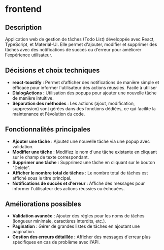 # frontend

## Description
Application web de gestion de tâches (Todo List) développée avec React, TypeScript, et Material-UI. Elle permet d'ajouter, modifier et supprimer des tâches avec des notifications de succès ou d'erreur pour améliorer l'expérience utilisateur.


## Décisions et choix techniques

- **react-toastify** : Permet d'afficher des notifications de manière simple et efficace pour informer l'utilisateur des actions réussies. Facile à utiliser
- **DialogActions** : Utilisation des popups pour ajouter une nouvelle tâche de manière intuitive.
- **Séparation des méthodes** : Les actions (ajout, modification, suppression) sont gérées dans des fonctions dédiées, ce qui facilite la maintenance et l'évolution du code.


## Fonctionnalités principales

- **Ajouter une tâche** : Ajoutez une nouvelle tâche via une popup avec validation.
- **Modifier une tâche** : Modifiez le nom d'une tâche existante en cliquant sur le champ de texte correspondant.
- **Supprimer une tâche** : Supprimez une tâche en cliquant sur le bouton "Delete".
- **Afficher le nombre total de tâches** : Le nombre total de tâches est affiché sous le titre principal.
- **Notifications de succès et d'erreur** : Affiche des messages pour informer l'utilisateur des actions réussies ou échouées.


## Améliorations possibles
- **Validation avancée** : Ajouter des règles pour les noms de tâches (longueur minimale, caractères interdits, etc.).
- **Pagination** : Gérer de grandes listes de tâches en ajoutant une pagination.
- **Gestion des erreurs détaillée** : Afficher des messages d'erreur plus spécifiques en cas de problème avec l'API.